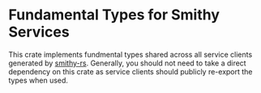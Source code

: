 # Fundamental Types for Smithy Services

This crate implements fundmental types shared across all service clients generated
by [smithy-rs](https://github.com/awslabs/smithy-rs). Generally, you should not need to take a direct dependency on this
crate as service clients should publicly re-export the types when used.
